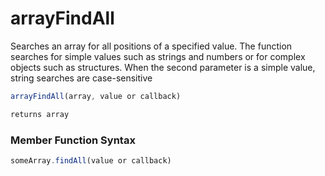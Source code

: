 # arrayFindAll

Searches an array for all positions of a specified value. The function searches for simple values such as strings and numbers or for complex objects such as structures. When the second parameter is a simple value, string searches are case-sensitive

```javascript
arrayFindAll(array, value or callback)
```

```javascript
returns array
```
### Member Function Syntax

```javascript
someArray.findAll(value or callback)
```
